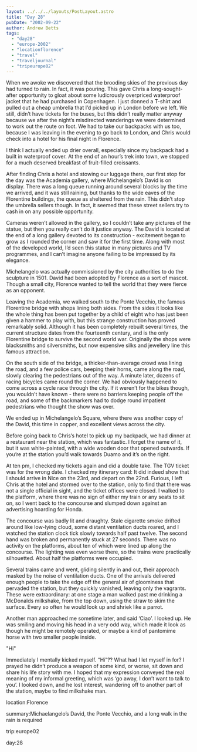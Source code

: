 ```yaml
---
layout: ../../../layouts/PostLayout.astro
title: "Day 28"
pubDate: "2002-09-22"
author: Andrew Betts
tags: 
  - "day28"
  - "europe-2002"
  - "locationflorence"
  - "travel"
  - "traveljournal"
  - "tripeurope02"
---
```


When we awoke we discovered that the brooding skies of the previous day had turned to rain. In fact, it was pouring. This gave Chris a long-sought-after opportunity to gloat about some ludicrously overpriced waterproof jacket that he had purchased in Copenhagen. I just donned a T-shirt and pulled out a cheap umbrella that I’d picked up in London before we left. We still, didn’t have tickets for the buses, but this didn’t really matter anyway because we after the night’s misdirected wanderings we were determined to work out the route on foot. We had to take our backpacks with us too, because I was leaving in the evening to go back to London, and Chris would check into a hotel for his final night in Florence.

I think I actually ended up drier overall, especially since my backpack had a built in waterproof cover. At the end of an hour’s trek into town, we stopped for a much deserved breakfast of fruit-filled croissants.

After finding Chris a hotel and stowing our luggage there, our first stop for the day was the Academia gallery, where Michelangelo’s David is on display. There was a long queue running around several blocks by the time we arrived, and it was still raining, but thanks to the wide eaves of the Florentine buildings, the queue as sheltered from the rain. This didn’t stop the umbrella sellers though. In fact, it seemed that these street sellers try to cash in on any possible opportunity.

Cameras weren’t allowed in the gallery, so I couldn’t take any pictures of the statue, but then you really can’t do it justice anyway. The David is located at the end of a long gallery devoted to its construction - excitement began to grow as I rounded the corner and saw it for the first time. Along with most of the developed world, I’d seen this statue in many pictures and TV programmes, and I can’t imagine anyone failing to be impressed by its elegance.

Michelangelo was actually commissioned by the city authorities to do the sculpture in 1501. David had been adopted by Florence as a sort of mascot. Though a small city, Florence wanted to tell the world that they were fierce as an opponent.

Leaving the Academia, we walked south to the Ponte Vecchio, the famous Florentine bridge with shops lining both sides. From the sides it looks like the whole thing has been put together by a child of eight who has just been given a hammer to play with, but this strange construction has proved remarkably solid. Although it has been completely rebuilt several times, the current structure dates from the fourteenth century, and is the only Florentine bridge to survive the second world war. Originally the shops were blacksmiths and silversmiths, but now expensive silks and jewellery line this famous attraction.

On the south side of the bridge, a thicker-than-average crowd was lining the road, and a few police cars, beeping their horns, came along the road, slowly clearing the pedestrians out of the way. A minute later, dozens of racing bicycles came round the corner. We had obviously happened to come across a cycle race through the city. If it weren’t for the bikes though, you wouldn’t have known - there were no barriers keeping people off the road, and some of the backmarkers had to dodge round impatient pedestrians who thought the show was over.

We ended up in Michelangelo’s Square, where there was another copy of the David, this time in copper, and excellent views across the city.

Before going back to Chris’s hotel to pick up my backpack, we had dinner at a restaurant near the station, which was fantastic. I forget the name of it, but it was white-painted, with a wide wooden door that opened outwards. If you’re at the station you’d walk towards Duamo and it’s on the right.

At ten pm, I checked my tickets again and did a double take. The TGV ticket was for the wrong date. I checked my itinerary card: It did indeed show that I should arrive in Nice on the 23rd, and depart on the 22nd. Furious, I left Chris at the hotel and stormed over to the station, only to find that there was not a single official in sight, and the ticket offices were closed. I walked to the platform, where there was no sign of either my train or any seats to sit on, so I went back to the concourse and slumped down against an advertising hoarding for Honda.

The concourse was badly lit and draughty. Stale cigarette smoke drifted around like low-lying cloud, some distant ventilation ducts roared, and I watched the station clock tick slowly towards half past twelve. The second hand was broken and permanently stuck at 27 seconds. There was no activity on the platforms, about ten of which were lined up along the concourse. The lighting was even worse there, so the trains were practically silhouetted. About half the platforms were occupied.

Several trains came and went, gliding silently in and out, their approach masked by the noise of ventilation ducts. One of the arrivals delivered enough people to take the edge off the general air of gloominess that pervaded the station, but they quickly vanished, leaving only the vagrants. These were extraordinary: at one stage a man walked past me drinking a McDonalds milkshake, from the top down, using the straw to skim the surface. Every so often he would look up and shriek like a parrot.

Another man approached me sometime later, and said ‘Ciao’. I looked up. He was smiling and moving his head in a very odd way, which made it look as though he might be remotely operated, or maybe a kind of pantomime horse with two smaller people inside.

"Hi"

Immediately I mentally kicked myself. “Hi”?? What had I let myself in for? I prayed he didn’t produce a weapon of some kind, or worse, sit down and share his life story with me. I hoped that my expression conveyed the real meaning of my informal greeting, which was ‘go away, I don’t want to talk to you’. I looked down, and he lost interest, wandering off to another part of the station, maybe to find milkshake man.

location:Florence

summary:Michaelangelo’s David, the Ponte Vecchio, and a long walk in the rain is required

trip:europe02

day:28
